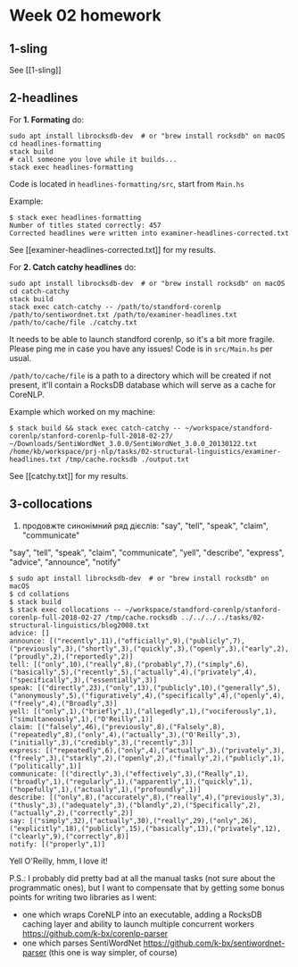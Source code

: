 # Week 02 homework

## 1-sling

See [[1-sling]]

## 2-headlines

For **1. Formating** do:

```
sudo apt install librocksdb-dev  # or "brew install rocksdb" on macOS
cd headlines-formatting
stack build
# call someone you love while it builds...
stack exec headlines-formatting
```

Code is located in `headlines-formatting/src`, start from `Main.hs`

Example:

```
$ stack exec headlines-formatting
Number of titles stated correctly: 457
Corrected headlines were written into examiner-headlines-corrected.txt
```

See [[examiner-headlines-corrected.txt]] for my results.

For **2. Catch catchy headlines** do:

```
sudo apt install librocksdb-dev  # or "brew install rocksdb" on macOS
cd catch-catchy
stack build
stack exec catch-catchy -- /path/to/standford-corenlp /path/to/sentiwordnet.txt /path/to/examiner-headlines.txt /path/to/cache/file ./catchy.txt
```

It needs to be able to launch standford corenlp, so it's a bit more
fragile. Please ping me in case you have any issues! Code is in
`src/Main.hs` per usual.

`/path/to/cache/file` is a path to a directory which will be created
if not present, it'll contain a RocksDB database which will serve as a cache for CoreNLP.

Example which worked on my machine:

```
$ stack build && stack exec catch-catchy -- ~/workspace/standford-corenlp/stanford-corenlp-full-2018-02-27/ ~/Downloads/SentiWordNet_3.0.0/SentiWordNet_3.0.0_20130122.txt /home/kb/workspace/prj-nlp/tasks/02-structural-linguistics/examiner-headlines.txt /tmp/cache.rocksdb ./output.txt
```

See [[catchy.txt]] for my results.

## 3-collocations

1. продовжте синонімний ряд дієслів: "say", "tell", "speak", "claim", "communicate"

"say", "tell", "speak", "claim", "communicate", "yell", "describe", "express", "advice", "announce", "notify"

```
$ sudo apt install librocksdb-dev  # or "brew install rocksdb" on macOS
$ cd collations
$ stack build
$ stack exec collocations -- ~/workspace/standford-corenlp/stanford-corenlp-full-2018-02-27 /tmp/cache.rocksdb ../../../../tasks/02-structural-linguistics/blog2008.txt
advice: []
announce: [("recently",11),("officially",9),("publicly",7),("previously",3),("shortly",3),("quickly",3),("openly",3),("early",2),("proudly",2),("reportedly",2)]
tell: [("only",10),("really",8),("probably",7),("simply",6),("basically",5),("recently",5),("actually",4),("privately",4),("specifically",3),("essentially",3)]
speak: [("directly",23),("only",13),("publicly",10),("generally",5),("anonymously",5),("figuratively",4),("specifically",4),("openly",4),("freely",4),("Broadly",3)]
yell: [("only",1),("briefly",1),("allegedly",1),("vociferously",1),("simultaneously",1),("O'Reilly",1)]
claim: [("falsely",46),("previously",8),("Falsely",8),("repeatedly",8),("only",4),("actually",3),("O'Reilly",3),("initially",3),("credibly",3),("recently",3)]
express: [("repeatedly",6),("only",4),("actually",3),("privately",3),("freely",3),("starkly",2),("openly",2),("finally",2),("publicly",1),("politically",1)]
communicate: [("directly",3),("effectively",3),("Really",1),("broadly",1),("regularly",1),("apparently",1),("quickly",1),("hopefully",1),("actually",1),("profoundly",1)]
describe: [("only",8),("accurately",8),("really",4),("previously",3),("thusly",3),("adequately",3),("blandly",2),("Specifically",2),("actually",2),("correctly",2)]
say: [("simply",32),("actually",30),("really",29),("only",26),("explicitly",18),("publicly",15),("basically",13),("privately",12),("clearly",9),("correctly",8)]
notify: [("properly",1)]
```

Yell O'Reilly, hmm, I love it!

P.S.: I probably did pretty bad at all the manual tasks (not sure
about the programmatic ones), but I want to compensate that by getting
some bonus points for writing two libraries as I went:

- one which wraps CoreNLP into an executable, adding a RocksDB caching
  layer and ability to launch multiple concurrent workers
  https://github.com/k-bx/corenlp-parser
- one which parses SentiWordNet
  https://github.com/k-bx/sentiwordnet-parser (this one is way
  simpler, of course)
